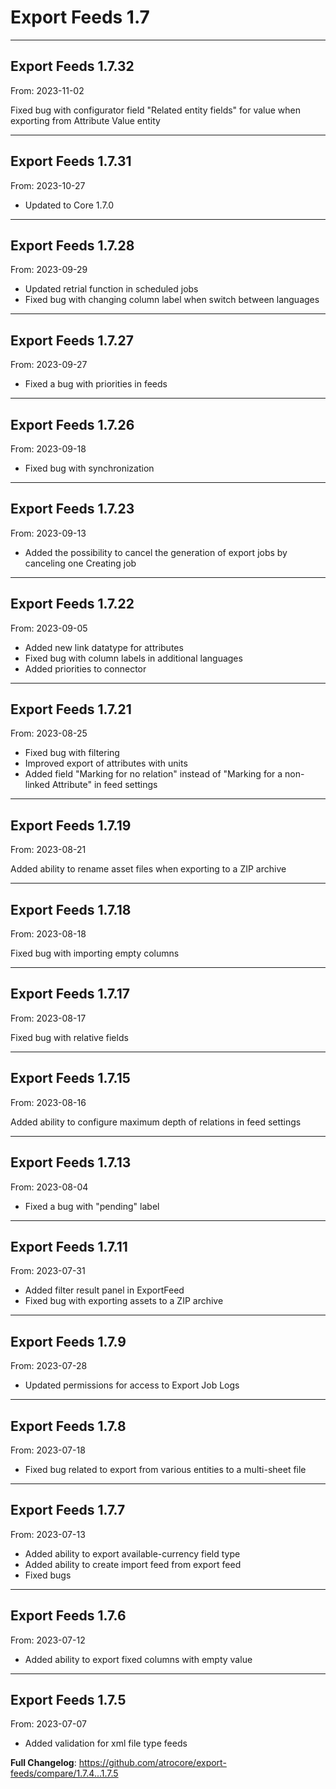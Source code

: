# Export Feeds 1.7


---

## Export Feeds 1.7.32
From: 2023-11-02

Fixed bug with configurator field "Related entity fields" for value when exporting from Attribute Value entity

---

## Export Feeds 1.7.31
From: 2023-10-27

* Updated to Core 1.7.0

---

## Export Feeds 1.7.28
From: 2023-09-29

* Updated retrial function in scheduled jobs
* Fixed bug with changing column label when switch between languages

---

## Export Feeds 1.7.27
From: 2023-09-27

* Fixed a bug with priorities in feeds

---

## Export Feeds 1.7.26
From: 2023-09-18

* Fixed bug with synchronization

---

## Export Feeds 1.7.23
From: 2023-09-13

* Added the possibility to cancel the generation of export jobs by canceling one Creating job

---

## Export Feeds 1.7.22
From: 2023-09-05

* Added new link datatype for attributes 
* Fixed bug with column labels in additional languages
* Added priorities to connector

---

## Export Feeds 1.7.21
From: 2023-08-25

* Fixed bug with filtering 
* Improved export of attributes with units
* Added field  "Marking for no relation" instead of "Marking for a non-linked Attribute" in feed settings

---

## Export Feeds 1.7.19
From: 2023-08-21

Added ability to rename asset files when exporting to a ZIP archive

---

## Export Feeds 1.7.18
From: 2023-08-18

Fixed bug with importing empty columns

---

## Export Feeds 1.7.17
From: 2023-08-17

Fixed bug with relative fields

---

## Export Feeds 1.7.15
From: 2023-08-16

Added ability to configure maximum depth of relations in feed settings 

---

## Export Feeds 1.7.13
From: 2023-08-04

* Fixed a bug with "pending" label

---

## Export Feeds 1.7.11
From: 2023-07-31

* Added filter result panel in ExportFeed
* Fixed bug with exporting assets to a ZIP archive

---

## Export Feeds 1.7.9
From: 2023-07-28

* Updated permissions for access to Export Job Logs

---

## Export Feeds 1.7.8
From: 2023-07-18

* Fixed bug related to export from various entities to a multi-sheet file

---

## Export Feeds 1.7.7
From: 2023-07-13

* Added ability to export available-currency field type
* Added ability to create import feed from export feed
* Fixed bugs

---

## Export Feeds 1.7.6
From: 2023-07-12

* Added ability to export fixed columns with empty value

---

## Export Feeds 1.7.5
From: 2023-07-07

* Added validation for xml file type feeds


**Full Changelog**: https://github.com/atrocore/export-feeds/compare/1.7.4...1.7.5